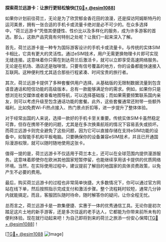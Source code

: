**探索荷兰远游卡：让旅行更轻松愉快[[TG💪+ @esim1088](https://t.me/s/esim1088)]**

如果你计划前往荷兰，无论是为了欣赏郁金香花田的浪漫，还是探访阿姆斯特丹的运河美景，拥有一张合适的手机卡或流量卡绝对是必不可少的。在众多选择中，“荷兰远游卡”凭借其便捷性、性价比以及多样化的服务，成为许多游客的首选。那么，这款产品究竟有何特别之处呢？让我们一起来深入了解。

首先，荷兰远游卡是一种专为国际游客设计的手机卡或流量卡。与传统的实体SIM卡相比，它具有更大的灵活性。通过eSIM技术，用户无需更换物理卡片即可实现无缝连接。这意味着你只需在到达荷兰后激活卡，就可以立即享受高速网络服务。无论是在机场、酒店还是咖啡馆，只要有信号覆盖的地方，你的设备都能快速接入互联网。这种便利性尤其适合那些行程紧凑、时间宝贵的旅行者。

其次，荷兰远游卡提供了多种套餐供用户选择。从基础版的无限制数据流量到包含语音通话和短信功能的高级版本，总有一款能够满足你的需求。例如，如果你只是想浏览社交媒体或者查看地图导航，可以选择基础版；而如果需要频繁联系国内亲友，则可以考虑升级至包含通话功能的套餐。此外，这些套餐通常还附带一些额外福利，比如免费Wi-Fi热点接入、热门景点折扣等，进一步提升了整体体验。

对于经常出国的人来说，选择一款好的手机卡至关重要。传统实体SIM卡虽然稳定可靠，但存在携带不便的问题，尤其是在多次换乘航班的情况下容易丢失或损坏。而荷兰远游卡则完全避免了这些问题，因为它可以直接存储在支持eSIM功能的设备中，如智能手机和平板电脑。只要确保你的设备兼容eSIM技术，并且已开通国际漫游权限，就可以随时随地使用这张卡。

值得一提的是，荷兰远游卡不仅适用于荷兰本土，还可以在全球范围内提供漫游服务。这意味着即使你在欧洲其他国家短暂停留，也能继续享用该卡提供的优质网络环境。当然，在实际使用过程中，建议提前了解目的地国家的具体资费政策，以免产生不必要的费用。

最后，购买荷兰远游卡的过程也非常简单快捷。大多数情况下，你可以通过官方网站在线下单，然后按照指示完成支付和激活步骤。整个流程耗时较短，通常几分钟内就能搞定。而且，客服团队随时待命，随时解答你的疑问，让你全程无忧。

总而言之，荷兰远游卡是一款集便捷、实惠于一体的优秀通信工具。无论你是初次踏足这片土地的新手游客，还是多次往返的老手达人，它都能为你带来前所未有的便利体验。现在就行动起来吧！为自己即将到来的荷兰之旅添一份安心保障[[TG💪+ @esim1088](https://t.me/s/esim1088)]！

[[TG💪+ @esim1088](https://t.me/s/esim1088) ![Image](https://i.postimg.cc/4NQfJmqS/Snipaste-2025-05-13-00-14-12.png)]